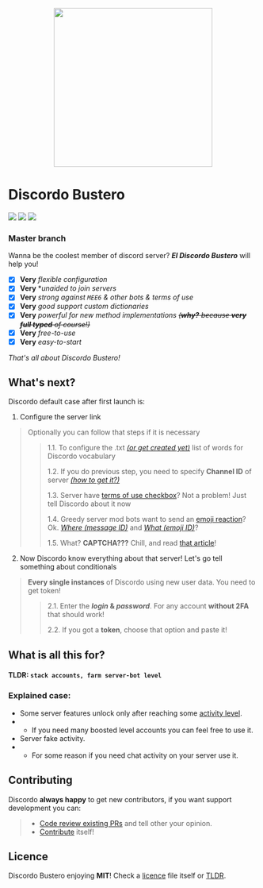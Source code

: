 <p align="center">
    <img src="https://lolipa.in/static/img/discordo-logo.svg" width="320px">
</p>

# Discordo Bustero
![](https://img.shields.io/github/commit-activity/w/P2LOVE/discordo-bustero?color=5865f2&logo=github)
![](https://img.shields.io/static/v1?style=flat&logo=python&label=Python&message=>3.7&color=5865f2)
![](https://img.shields.io/github/license/P2LOVE/discordo-bustero?color=5865f2)

### Master branch

Wanna be the coolest member of discord server? ***El Discordo Bustero*** will help you!

- [x] **Very** *flexible configuration*
- [x] **Very** **unaided to join servers*
- [x] **Very** *strong against `MEE6` & other bots & terms of use*
- [x] **Very** *good support custom dictionaries*
- [x] **Very** *powerful for new method implementations* <del>*(**why?** because **very full typed** of course!)*</del>
- [x] **Very** *free-to-use*
- [x] **Very** *easy-to-start*

*That's all about Discordo Bustero!*

## What's next?

Discordo default case after first launch is:

1. Configure the server link
> Optionally you can follow that steps if it is necessary
> > 1.1. To configure the .txt [*(or get created yet)*](https://raw.githubusercontent.com/dwyl/english-words/master/words_alpha.txt) list of words for Discordo vocabulary
> >
> > 1.2. If you do previous step, you need to specify **Channel ID** of server [*(how to get it?)*](https://github.com/P2LOVE/discordo-bustero/wiki/Developer-mode-guide#channel-id)
> >
> > 1.3. Server have [terms of use checkbox](https://lolipa.in/static/img/Discord_oqV6LFqtaK.png)? Not a problem! Just tell Discordo about it now
> >
> > 1.4. Greedy server mod bots want to send an [emoji reaction](https://lolipa.in/static/img/Discord_gTAHHw0ZWJ.png)? Ok. [*Where (message ID)*](https://github.com/P2LOVE/discordo-bustero/wiki/Developer-mode-guide#message-id) and [*What (emoji ID)*](https://github.com/P2LOVE/discordo-bustero/wiki/Developer-mode-guide#emoji-id)?
> > 
> > 1.5. What? **CAPTCHA???** Chill, and read [that article](https://github.com/P2LOVE/discordo-bustero/wiki/Captcha-guide)!
 

2. Now Discordo know everything about that server! Let's go tell something about conditionals
> **Every single instances** of Discordo using new user data. You need to get token!
> > 2.1. Enter the ***login* & *password***. For any account **without 2FA** that should work!
> >
> > 2.2. If you got a **token**, choose that option and paste it!

## What is all this for?

#### TLDR: `stack accounts, farm server-bot level`

### Explained case:
- Some server features unlock only after reaching some [activity level](https://lolipa.in/static/img/opera_l1Ew8xOtaT.png).
- - If you need many boosted level accounts you can feel free to use it.
- Server fake activity.
- - For some reason if you need chat activity on your server use it.

## Contributing

Discordo **always happy** to get new contributors, if you want support development you can:
> - [Code review existing PRs](https://github.com/P2LOVE/discordo-bustero/pulls) and tell other your opinion.
> - [Contribute](https://github.com/P2LOVE/discordo-bustero/compare) itself!

## Licence

Discordo Bustero enjoying **MIT**! Check a [licence](LICENSE) file itself or [TLDR](https://tldrlegal.com/license/mit-license).
